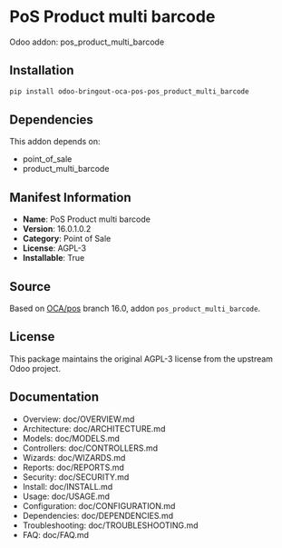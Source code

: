 # PoS Product multi barcode

Odoo addon: pos_product_multi_barcode

## Installation

```bash
pip install odoo-bringout-oca-pos-pos_product_multi_barcode
```

## Dependencies

This addon depends on:
- point_of_sale
- product_multi_barcode

## Manifest Information

- **Name**: PoS Product multi barcode
- **Version**: 16.0.1.0.2
- **Category**: Point of Sale
- **License**: AGPL-3
- **Installable**: True

## Source

Based on [OCA/pos](https://github.com/OCA/pos) branch 16.0, addon `pos_product_multi_barcode`.

## License

This package maintains the original AGPL-3 license from the upstream Odoo project.

## Documentation

- Overview: doc/OVERVIEW.md
- Architecture: doc/ARCHITECTURE.md
- Models: doc/MODELS.md
- Controllers: doc/CONTROLLERS.md
- Wizards: doc/WIZARDS.md
- Reports: doc/REPORTS.md
- Security: doc/SECURITY.md
- Install: doc/INSTALL.md
- Usage: doc/USAGE.md
- Configuration: doc/CONFIGURATION.md
- Dependencies: doc/DEPENDENCIES.md
- Troubleshooting: doc/TROUBLESHOOTING.md
- FAQ: doc/FAQ.md
